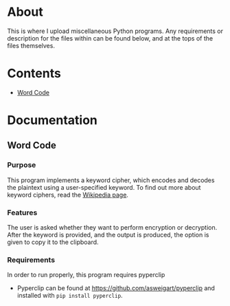 <h1>About</h1>
<p>This is where I upload miscellaneous Python programs. Any requirements or description for the files within can be found below, 
and at the tops of the files themselves.</p>

<h1>Contents</h1>
<ul>
  <li><a href="#wordcode">Word Code</a></li>
</ul>

<h1>Documentation</h1>

<h2 id="wordcode">Word Code</h2>

<h3>Purpose</h3>
<p>This program implements a keyword cipher, which encodes and decodes the plaintext using a user-specified keyword. To find out more 
about keyword ciphers, read the <a href="https://en.wikipedia.org/wiki/Keyword_cipher">Wikipedia page</a>.</p>

<h3>Features</h3>
<p>The user is asked whether they want to perform encryption or decryption. After the keyword is provided, and the output is produced, 
the option is given to copy it to the clipboard.</p>

<h3>Requirements</h3>
<p>In order to run properly, this program requires pyperclip</p>
<ul>
  <li>Pyperclip can be found at <a href="https://github.com/asweigart/pyperclip">https://github.com/asweigart/pyperclip</a> and 
  installed with <code>pip install pyperclip</code>.</li>
</ul>

